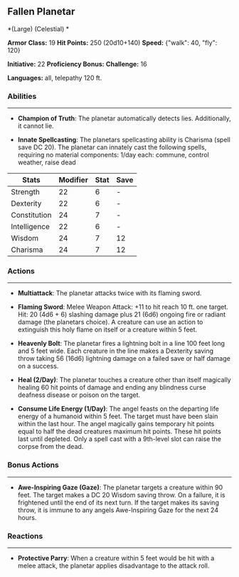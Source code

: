 ## Fallen Planetar
*(Large) (Celestial) *

**Armor Class:** 19
**Hit Points:** 250 (20d10+140)
**Speed:** {"walk": 40, "fly": 120}

**Initiative:** 22
**Proficiency Bonus:**
**Challenge:** 16

**Languages:** all, telepathy 120 ft.

### Abilities
 --- 
- **Champion of Truth**: The planetar automatically detects lies. Additionally, it cannot lie.

- **Innate Spellcasting**: The planetars spellcasting ability is Charisma (spell save DC 20). The planetar can innately cast the following spells, requiring no material components: 1/day each: commune, control weather, raise dead



| Stats | Modifier | Stat | Save
| ---- | ---- | ---- | ---- |
| Strength | 22 | 6 | - |
| Dexterity | 22 | 6 | - |
| Constitution | 24 | 7 | - |
| Intelligence | 22 | 6 | - |
| Wisdom | 24 | 7 | 12 |
| Charisma | 24 | 7 | 12 |

### Actions
 --- 
- **Multiattack**: The planetar attacks twice with its flaming sword.

- **Flaming Sword**: Melee Weapon Attack: +11 to hit  reach 10 ft.  one target. Hit: 20 (4d6 + 6) slashing damage plus 21 (6d6) ongoing fire or radiant damage (the planetars choice). A creature can use an action to extinguish this holy flame on itself or a creature within 5 feet.

- **Heavenly Bolt**: The planetar fires a lightning bolt in a line 100 feet long and 5 feet wide. Each creature in the line makes a Dexterity saving throw  taking 56 (16d6) lightning damage on a failed save  or half damage on a success.

- **Heal (2/Day)**: The planetar touches a creature other than itself  magically healing 60 hit points of damage and ending any blindness  curse  deafness  disease  or poison on the target.

- **Consume Life Energy (1/Day)**: The angel feasts on the departing life energy of a humanoid within 5 feet. The target must have been slain within the last hour. The angel magically gains temporary hit points equal to half the dead creatures maximum hit points. These hit points last until depleted. Only a spell cast with a 9th-level slot can raise the corpse from the dead.

### Bonus Actions
 --- 
- **Awe-Inspiring Gaze (Gaze)**: The planetar targets a creature within 90 feet. The target makes a DC 20 Wisdom saving throw. On a failure, it is frightened until the end of its next turn. If the target makes its saving throw, it is immune to any angels Awe-Inspiring Gaze for the next 24 hours.

### Reactions
 --- 
- **Protective Parry**: When a creature within 5 feet would be hit with a melee attack, the planetar applies disadvantage to the attack roll.


